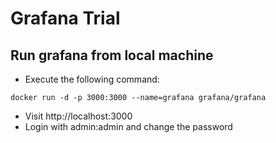# Grafana Trial

## Run grafana from local machine

* Execute the following command:
```
docker run -d -p 3000:3000 --name=grafana grafana/grafana
```
* Visit http://localhost:3000
* Login with admin:admin and change the password


